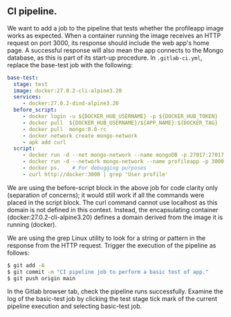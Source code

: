 ##  CI pipeline.

We want to add a job to the pipeline that tests whether the profileapp image works as expected. When a container running the image receives an HTTP request on port 3000, its response should include the web app's home page. A successful response will also mean the app connects to the Mongo database, as this is part of its start-up procedure. In `.gitlab-ci.yml`, replace the base-test job with the following:
~~~yaml
base-test:
  stage: test
  image: docker:27.0.2-cli-alpine3.20
  services: 
     - docker:27.0.2-dind-alpine3.20
  before_script:
     - docker login -u ${DOCKER_HUB_USERNAME} -p ${DOCKER_HUB_TOKEN}
     - docker pull  ${DOCKER_HUB_USERNAME}/${APP_NAME}:${DOCKER_TAG}  
     - docker pull  mongo:8.0-rc 
     - docker network create mongo-network
     - apk add curl
  script: 
     - docker run -d --net mongo-network --name mongoDB -p 27017:27017 -e MONGO_INITDB_ROOT_USERNAME=admin -e MONGO_INITDB_ROOT_PASSWORD=secret  mongo:8.0-rc 
     - docker run -d --network mongo-network --name profileapp -p 3000:3000 -e MONGO_PASS=secret  -e MONGO_HOST=mongoDB ${DOCKER_HUB_USERNAME}/${APP_NAME}:${DOCKER_TAG}
     - docker ps.    # For debugging purposes
     - curl http://docker:3000 | grep 'User profile'
~~~
We are using the before-script block in the above job for code clarity only (separation of concerns); it would still work if all the commands were placed in the script block. The curl command cannot use localhost as this domain is not defined in this context. Instead, the encapsulating container (docker:27.0.2-cli-alpine3.20)
 defines a domain derived from the image it is running (docker).

We are using the grep Linux utility to look for a string or pattern in the response from the HTTP request. Trigger the execution of the pipeline as follows:
~~~bash
$ git add -A
$ git commit -m "CI pipeline job to perform a basic test of app."
$ git push origin main
~~~
In the Gitlab browser tab, check the pipeline runs successfully. Examine the log of the basic-test job by clicking the test stage tick mark of the current pipeline execution and selecting basic-test job.